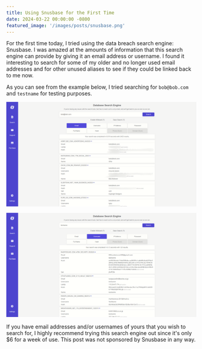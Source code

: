```yaml
---
title: Using Snusbase for the First Time
date: 2024-03-22 00:00:00 -0800
featured_image: '/images/posts/snusbase.png'
---
```


For the first time today, I tried using the data breach search engine: Snusbase. I was amazed at the amounts of information that this search engine can provide by giving it an email address or username. I found it interesting to search for some of my older and no longer used email addresses and for other unused aliases to see if they could be linked back to me now.

As you can see from the example below, I tried searching for ```bob@bob.com``` and ```testname``` for testing purposes.

![Image 1](/images/posts/snusbase1.png)

![Image 1](/images/posts/snusbase2.png)

If you have email addresses and/or usernames of yours that you wish to search for, I highly recommend trying this search engine out since it's only $6 for a week of use. This post was not sponsored by Snusbase in any way.
